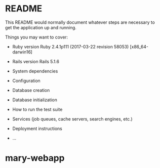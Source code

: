 # README

This README would normally document whatever steps are necessary to get the
application up and running.

Things you may want to cover:

* Ruby version
Ruby 2.4.1p111 (2017-03-22 revision 58053) [x86_64-darwin16]

* Rails version
Rails 5.1.6

* System dependencies

* Configuration

* Database creation

* Database initialization

* How to run the test suite

* Services (job queues, cache servers, search engines, etc.)

* Deployment instructions

* ...
# mary-webapp
